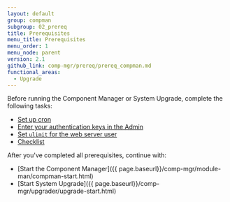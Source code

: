 ```yaml
---
layout: default
group: compman
subgroup: 02_prereq
title: Prerequisites
menu_title: Prerequisites
menu_order: 1
menu_node: parent
version: 2.1
github_link: comp-mgr/prereq/prereq_compman.md
functional_areas:
  - Upgrade
---
```


Before running the Component Manager or System Upgrade, complete the following tasks:

*	<a href="{{page.baseurl}}/comp-mgr/prereq/prereq_cron.html">Set up cron</a>
*	<a href="{{page.baseurl}}/comp-mgr/prereq/prereq_auth-token.html">Enter your authentication keys in the Admin</a>
*	<a href="{{page.baseurl}}/comp-mgr/prereq/prereq_compman-ulimit.html">Set `ulimit` for the web server user</a>
*	[Checklist]({{page.baseurl}}/comp-mgr/prereq/prereq_compman-checklist.html)

After you've completed all prerequisites, continue with:

*	[Start the Component Manager]({{ page.baseurl}}/comp-mgr/module-man/compman-start.html)
*	[Start System Upgrade]({{ page.baseurl}}/comp-mgr/upgrader/upgrade-start.html)